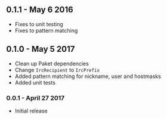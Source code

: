 ## 0.1.1 - May 6 2016
* Fixes to unit testing
* Fixes to pattern matching

## 0.1.0 - May 5 2017
* Clean up Paket dependencies
* Change `IrcRecipient` to `IrcPrefix`
* Added pattern matching for nickname, user and hostmasks
* Added unit tests

### 0.0.1 - April 27 2017
* Initial release